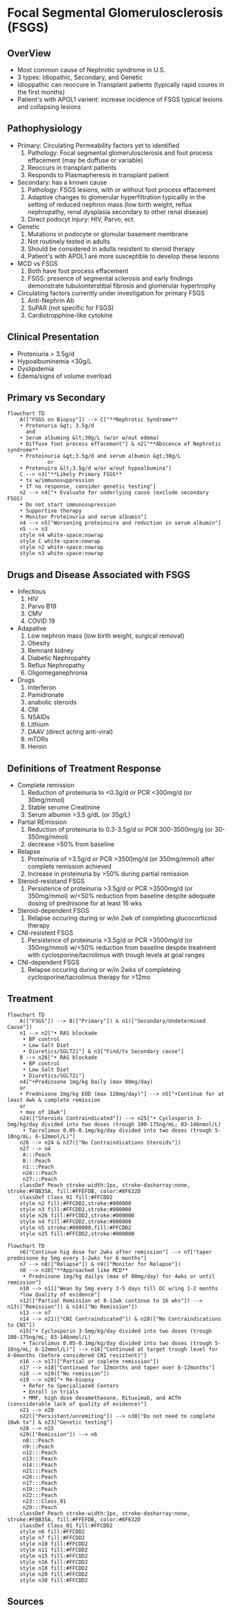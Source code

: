 # **Focal Segmental Glomerulosclerosis (FSGS)** 
## **OverView**
  * Most common cause of Nephrotic syndrome in U.S.
  * 3 types: Idiopathic, Secondary, and Genetic
  * Idioppathic can reoccure in  Transplant patients (typically rapid coures in the first months)
  * Patient's with APOL1 varient: increase incidence of FSGS typical lesions and collapsing lesions 
## **Pathophysiology** 
  * Primary: Circulating Permeability factors yet to identified
     1. Pathology: Focal segmental glomerulosclerosis and foot process effacement (may be duffuse or variable)
     2. Reoccurs in transplant patients
     3. Responds to Plasmapheresis in transplant patient
  * Secondary: has a known cause
     1. Pathology: FSGS lesions, with or without  foot process effacement
     2. Adaptive changes to glomerular hyperfiltration typicallly in the setting of reduced nephron mass (low birth weight, reflux nephropathy, renal dysplasia secondary to other renal disease)
     3. Direct podocyt injury: HIV, Parvo, ect. 
  * Genetic
     1. Mutations in podocyte or glomular basement membrane
     2. Not routinely tested in adults
     3. Should be considered in adults resistent to steroid therapy
     4. Patient's with APOL1 are more susceptible to develop these lesions
  * MCD vs FSGS
     1. Both have foot process effacement
     2. FSGS: presence of segmental sclerosis and early findings demonstrate tubulointerstitial fibrosis and glomerular hypertrophy 
  * Circulating factors currently under investigation for primary FSGS
     1. Anti-Nephrin Ab
     2. SuPAR (not specific  for FSGS)
     3. Cardiotropphine-like cytokine 
## **Clinical Presentation**
  * Proteniuria > 3.5g/d
  * Hypoalbuminemia <30g/L
  * Dyslipidemia
  * Edema/signs of volume overload
## **Primary vs Secondary**
```mermaid
flowchart TD
    A(["FSGS on Biopsy"]) --> C["**Nephrotic Syndrome**
    • Protenuria &gt; 3.5g/d
      and
    • Serum albuming &lt;30g/L (w/or w/out edema)
    • Diffuse foot process effacement"] & n2["**Abscence of Nephrotic syndrome**
    • Proteinuria &gt;3.5g/d and serum albumin &gt;30g/L 
             or
    • Protenuira &lt;3.5g/d w/or w/out hypoalbumina"]
    C --> n3["**Likely Primary FSGS**
    • tx w/immunosuppression
    • If no response, consider genetic testing"]
    n2 --> n4["• Evaluate for underlying cause (exclude secondary FSGS)
    • Do not start immunosupression
    • Supportive therapy
    • Monitor Proteinuria and serum albumin"]
    n4 --> n5["Worsening proteinuira and reduction in serum albumin"]
    n5 --> n3
    style n4 white-space:nowrap
    style C white-space:nowrap
    style n2 white-space:nowrap
    style n3 white-space:nowrap
```
## **Drugs and Disease Associated with FSGS**
  * Infectious
    1. HIV
    2. Parvo B19
    3. CMV
    4. COVID 19
  * Adapative
    1. Low nephron mass (low birth weight, surgical removal)
    2. Obesity 
    3. Remnant kidney
    4. Diabetic Nephropahty
    5. Reflux Nephropathy
    6. Oligomeganephronia
  * Drugs
    1. Interferon
    2. Pamidronate
    3. anabolic steroids
    4. CNI
    5. NSAIDs
    6. Lithium
    7. DAAV (direct acting anti-viral)
    8. mTORs
    9. Heroin
## **Definitions of Treatment Response**
  * Complete remission
     1. Reduction of proteinuria to <0.3g/d or PCR <300mg/d (or 30mg/mmol)
     2. Stable serume Creatinine
     3. Serum albumin >3.5 g/dL (or 35g/L)
  * Partial REmission
     1. Reduction of proteinuria to 0.3-3.5g/d or PCR 300-3500mg/g (or 30-350mg/mmol)
     2. decrease >50% from baseline
  * Relapse
     1. Proteinuria of >3.5g/d or PCR >3500mg/d (or 350mg/mmol) after complete remission achieved
     2. Increase in proteinuria by >50% during partial remission
  * Steroid-resistand FSGS
     1. Persistence of proteinuria >3.5g/d or PCR >3500mg/d (or 350mg/mmol) w/<50% reduction from baseline despite adequate dosing of prednisone for at least 16 wks
  * Steroid-dependent FSGS
    1. Relapse occuring during or w/in 2wk of completing glucocorticoid therapy
  * CNI-resistent FSGS
    1. Persistence of proteinuria >3.5g/d or PCR >3500mg/d (or 350mg/mmol) w/<50% reduction from baseline despite treatment with cyclosporine/tacrolimus with trough levels at goal ranges
  * CNI-dependent FSGS
    1. Relapse occuring during or w/in 2wks of completeing cyclosporine/tacrolimus therapy for >12mo
## **Treatment**
```mermaid
flowchart TD
    A(["FSGS"]) --> B(["Primary"]) & n1(["Secondary/Undetermined Cause"])
    n1 --> n2["• RAS blockade
     • BP control
     • Low Salt Diet
     • Diuretics/SGLT2i"] & n3["Find/tx Secondary cause"]
    B --> n26["• RAS blockade
     • BP control
     • Low Salt Diet
     • Diuretics/SGLT2i"]
    n4["•Predinsone 1mg/kg Daily (max 80mg/day)
    or
    • Prednisone 2mg/kg EOD (max 120mg/day)"] --> n5["•Continue for at least 4wk & complete remission 
    or 
    • max of 16wk"]
    n24(["Steroids Contraindicated"]) --> n25["• Cyclosporin 3-5mg/kg/day divided into two doses (trough 100-175ng/mL; 83-146nmol/L)
     • Tacrolimus 0.05-0.1mg/kg/day divided into two doses (trough 5-10ng/mL; 6-12mmol/L)"]
    n26 --> n24 & n27(["No Contraindications Steroids"])
    n27 --> n4
     A:::Peach
     B:::Peach
     n1:::Peach
     n24:::Peach
     n27:::Peach
    classDef Peach stroke-width:1px, stroke-dasharray:none, stroke:#FBB35A, fill:#FFEFDB, color:#8F632D
    classDef Class_01 fill:#FFCDD2
    style n2 fill:#FFCDD2,stroke:#000000
    style n3 fill:#FFCDD2,stroke:#000000
    style n26 fill:#FFCDD2,stroke:#000000
    style n4 fill:#FFCDD2,stroke:#000000
    style n5 stroke:#000000,fill:#FFCDD2
    style n25 fill:#FFCDD2,stroke:#000000
```

```mermaid
flowchart TD
    n6["Continue hig dose for 2wks after remission"] --> n7["taper prednisone by 5mg every 1-2wks for 6 months"]
    n7 --> n8(["Relapse"]) & n9(["Monitor for Relapse"])
    n8 --> n10["**Approached like MCD**
     • Prednisone 1mg/kg dailys (max of 80mg/day) for 4wks or until remission"]
    n10 --> n11["Wean by 5mg every 3-5 days till DC w/ing 1-2 months
    *low Quality of evidence"]
    n12(["Partial Remission at 8-12wk continue to 16 wks"]) --> n13(["Remission"]) & n14(["No Remission"])
    n13 --> n7
    n14 --> n21(["CNI Contraindicated"]) & n28(["No Contraindications to CNI"])
    n15["• Cyclosporin 3-5mg/kg/day divided into two doses (trough 100-175ng/mL; 83-146nmol/L)
     • Tacrolimus 0.05-0.1mg/kg/day divided into two doses (trough 5-10ng/mL; 6-12mmol/L)"] --> n16["Continued at target trough level for 4-6months (before considered CNI resistent)"]
    n16 --> n17(["Partial or coplete remission"])
    n17 --> n18["Continued for 12months and taper over 6-12months"]
    n18 --> n19(["No remission"])
    n19 --> n20["• Re-biopsy
     • Refer to Specialiazed Centers
     • Enroll in trials
     • MMF, high dose dexamethasone, Rituximab, and ACTH (concsiderable lack of quality of evidence)"]
    n21 --> n20
    n22(["Persistent/unremiting"]) --> n30["Do not need to complete 16wk tx"] & n23["Genetic testing"]
    n28 --> n15
    n29(["Remission"]) --> n6
     n8:::Peach
     n9:::Peach
     n12:::Peach
     n13:::Peach
     n14:::Peach
     n21:::Peach
     n28:::Peach
     n17:::Peach
     n19:::Peach
     n22:::Peach
     n23:::Class_01
     n29:::Peach
    classDef Peach stroke-width:1px, stroke-dasharray:none, stroke:#FBB35A, fill:#FFEFDB, color:#8F632D
    classDef Class_01 fill:#FFCDD2
    style n6 fill:#FFCDD2
    style n7 fill:#FFCDD2
    style n10 fill:#FFCDD2
    style n11 fill:#FFCDD2
    style n15 fill:#FFCDD2
    style n16 fill:#FFCDD2
    style n18 fill:#FFCDD2
    style n20 fill:#FFCDD2
    style n30 fill:#FFCDD2
```
## **Sources**
